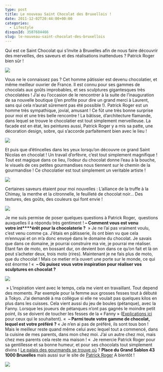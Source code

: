```yaml
---
type: post
title: Le nouveau Saint Chocolat des Bruxellois !
date: 2011-12-02T20:44:00+00:00
categories: 
  - Lifestyle
disqusId: 3587684466
slug: le-nouveau-saint-chocolat-des-bruxellois
---
```


Qui est ce Saint Chocolat qui s’invite à Bruxelles afin de nous faire découvrir des merveilles, des saveurs et des réalisations inattendues ? Patrick Roger bien sûr !

[![](http://3.bp.blogspot.com/-rMQeLGX6QBI/TzFU7IS_raI/AAAAAAAABtY/H0ZhwHpzZtI/s1600/Patrick_Roger_Chocolatier_Bruxelles_2.jpg)](http://3.bp.blogspot.com/-rMQeLGX6QBI/TzFU7IS_raI/AAAAAAAABtY/H0ZhwHpzZtI/s1600/Patrick_Roger_Chocolatier_Bruxelles_2.jpg)

Vous ne le connaissez pas ? Cet homme pâtissier est devenu chocolatier, et même meilleur ouvrier de France. Il est connu pour ses gammes de chocolats aux goûts improbables, et ses sculptures gigantesques très chocolatées ! J’ai eu l’occasion de le rencontrer à la suite de l’inauguration de sa nouvelle boutique (j’en profite pour dire un grand merci à Laurent, sans qui cela n’aurait sûrement pas été possible !). Patrick Roger est un homme très sympathique, jovial, amusant ! Ce fût une très bonne surprise pour moi et une très belle rencontre ! La bâtisse, d’architecture flamande, dans lequel se trouve le chocolatier est tout simplement merveilleuse. La facade est en état, les peintures aussi, Patrick Roger y a mis sa patte, une décoration design, sobre, qui s’accorde parfaitement bien avec le lieu !

[![](http://1.bp.blogspot.com/-057z3nCsd3E/TzFVEsiTPmI/AAAAAAAABtg/ZXTf2-Fhucs/s1600/Patrick_Roger_Chocolatier_Bruxelles_1.jpg)](http://1.bp.blogspot.com/-057z3nCsd3E/TzFVEsiTPmI/AAAAAAAABtg/ZXTf2-Fhucs/s1600/Patrick_Roger_Chocolatier_Bruxelles_1.jpg)

Et puis que d’étincelles dans les yeux lorsqu’on découvre ce grand Saint Nicolas en chocolat ! Un travail d’orfèvre, c’est tout simplement magnifique ! Tout est magique dans ce lieu, l’odeur du chocolat donne l’eau à la bouche, le visuels de ces petites gourmandises nous tiennent sur le chemin de la gourmandise ! Ce chocolatier est tout simplement un veritable artiste !

[![](http://2.bp.blogspot.com/-bIYj7ss2_dI/TzFVWkhW-lI/AAAAAAAABtw/mz7XvJzWFCk/s1600/Patrick_Roger_Chocolatier_Bruxelles_4.jpg)](http://2.bp.blogspot.com/-bIYj7ss2_dI/TzFVWkhW-lI/AAAAAAAABtw/mz7XvJzWFCk/s1600/Patrick_Roger_Chocolatier_Bruxelles_4.jpg)

Certaines saveurs étaient pour moi nouvelles : L’alliance de la truffe à la Chimay, la menthe et la citronnelle, le feuilleté de chocolat noir… Des textures, des goûts, des couleurs qui font envie !

[![](http://1.bp.blogspot.com/-gROO4uw_SGI/TzFVSTrqWwI/AAAAAAAABto/Z7GeBQlWIAY/s1600/Patrick_Roger_Chocolatier_Bruxelles_3.jpg)](http://1.bp.blogspot.com/-gROO4uw_SGI/TzFVSTrqWwI/AAAAAAAABto/Z7GeBQlWIAY/s1600/Patrick_Roger_Chocolatier_Bruxelles_3.jpg)

Je me suis permise de poser quelques questions à Patrick Roger,  questions auxquelles il a répondu très gentiment ! **– Comment vous est venu votre int****érêt pour la chocolaterie ?**  » Je ne l’ai pas vraiment voulu, c’est venu comme ça. J’étais en pâtisserie, ils ont bien vu que cela m’ennuyai et on m’a donc envoyé dans le domaine du chocolat. Je savais que dans ce domaine, je pourrai construire ma vie, je pourrai me réaliser. Etant fan de moto, en bossant dur, on devient bon dans ce qu’on fait et là on peut s’acheter deux, trois moto (rires). Maintenant je ne fais plus de moto, que du chocolat ! Mais ce metier m’a ouvert une porte sur le monde, ce qui est énorme ! «  **– Où puisez vous votre inspiration pour réaliser vos sculptures en chocolat ?**

[![](http://2.bp.blogspot.com/-_Wdk1m2oYvs/TzFVXVhaMYI/AAAAAAAABt4/DtJ5TyHF204/s640/Patrick_Roger_Chocolatier_Bruxelles_5.jpg)](http://2.bp.blogspot.com/-_Wdk1m2oYvs/TzFVXVhaMYI/AAAAAAAABt4/DtJ5TyHF204/s1600/Patrick_Roger_Chocolatier_Bruxelles_5.jpg)

 » L’inspiration vient avec le temps, cela me vient en travaillant. Tout depend des moments. Par exemple pour la femme aux grosses fesses tout à débuté à Tokyo. J’ai demandé à ma collègue si elle ne voulait pas quelques kilos en plus dans les cuisses. Cela vient aussi du jeu de boules (pétanque), avec la Fanny. Lorsque les joueurs de pétanques n’ont pas gagnés le moindre petit point, ils se doivent de toucher les fesses de la « Fanny » ([Explications ici](http://www.laboulebleue.fr/la-fanny-s36) pour ceux qui le souhaitent). «  **– Parmi toute votre gamme de chocolat, lequel est votre préféré ?** « Je n’en ai pas de préféré, ils sont tous bon ! Mais le meilleur reste quand même celui avec lequel tout a commencé, dans la cuisine de mes parents, dans mon chez moi. J’ai un autre chez moi, mais chez mes parents cela reste ma maison ! «  Je remercie Patrick Roger pour sa gentillesse et sa bonne humeur, et pour ses chocolats tout simplement divins ! <u>Le palais des gourmands se trouve où</u> ? **Place du Grand Sablon 43  
1000 Bruxelles** mais aussi sur le site de [Patrick Roger](http://www.patrickroger.com/) A bientôt !

[![](http://4.bp.blogspot.com/-2bLosyMFac4/TxhFg0sR2dI/AAAAAAAABec/Mzg1OnlXUmM/s1600/Signature+copie.jpg)](http://4.bp.blogspot.com/-2bLosyMFac4/TxhFg0sR2dI/AAAAAAAABec/Mzg1OnlXUmM/s1600/Signature+copie.jpg)